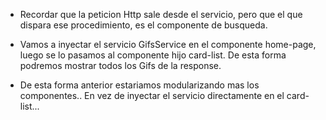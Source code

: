 - Recordar que la peticion Http sale desde el servicio, pero que el que dispara ese procedimiento, es el componente de busqueda.

- Vamos a inyectar el servicio GifsService en el componente home-page, luego se lo pasamos al componente hijo card-list. 
  De esta forma podremos mostrar todos los Gifs de la response.

- De esta forma anterior estariamos modularizando mas los componentes.. En vez de inyectar el servicio directamente en el card-list...

